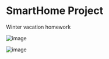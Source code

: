 # SmartHome Project
Winter vacation homework

 ![image](https://github.com/Dafeng1980/SmartHomeProject/raw/master/Schematics.png) <br/>
 
  ![image](https://github.com/Dafeng1980/SmartHomeProject/raw/master/project1.JPG)
